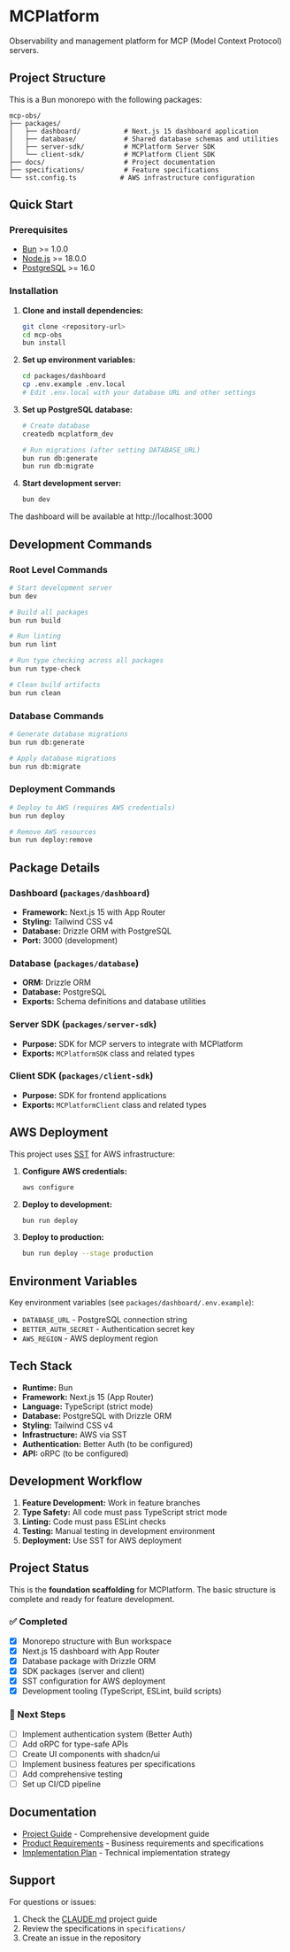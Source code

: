 # MCPlatform

Observability and management platform for MCP (Model Context Protocol) servers.

## Project Structure

This is a Bun monorepo with the following packages:

```
mcp-obs/
├── packages/
│   ├── dashboard/           # Next.js 15 dashboard application
│   ├── database/            # Shared database schemas and utilities
│   ├── server-sdk/          # MCPlatform Server SDK
│   └── client-sdk/          # MCPlatform Client SDK
├── docs/                    # Project documentation
├── specifications/          # Feature specifications
└── sst.config.ts           # AWS infrastructure configuration
```

## Quick Start

### Prerequisites

- [Bun](https://bun.sh/) >= 1.0.0
- [Node.js](https://nodejs.org/) >= 18.0.0
- [PostgreSQL](https://postgresql.org/) >= 16.0

### Installation

1. **Clone and install dependencies:**
   ```bash
   git clone <repository-url>
   cd mcp-obs
   bun install
   ```

2. **Set up environment variables:**
   ```bash
   cd packages/dashboard
   cp .env.example .env.local
   # Edit .env.local with your database URL and other settings
   ```

3. **Set up PostgreSQL database:**
   ```bash
   # Create database
   createdb mcplatform_dev

   # Run migrations (after setting DATABASE_URL)
   bun run db:generate
   bun run db:migrate
   ```

4. **Start development server:**
   ```bash
   bun dev
   ```

The dashboard will be available at http://localhost:3000

## Development Commands

### Root Level Commands
```bash
# Start development server
bun dev

# Build all packages
bun run build

# Run linting
bun run lint

# Run type checking across all packages
bun run type-check

# Clean build artifacts
bun run clean
```

### Database Commands
```bash
# Generate database migrations
bun run db:generate

# Apply database migrations
bun run db:migrate
```

### Deployment Commands
```bash
# Deploy to AWS (requires AWS credentials)
bun run deploy

# Remove AWS resources
bun run deploy:remove
```

## Package Details

### Dashboard (`packages/dashboard`)
- **Framework:** Next.js 15 with App Router
- **Styling:** Tailwind CSS v4
- **Database:** Drizzle ORM with PostgreSQL
- **Port:** 3000 (development)

### Database (`packages/database`)
- **ORM:** Drizzle ORM
- **Database:** PostgreSQL
- **Exports:** Schema definitions and database utilities

### Server SDK (`packages/server-sdk`)
- **Purpose:** SDK for MCP servers to integrate with MCPlatform
- **Exports:** `MCPlatformSDK` class and related types

### Client SDK (`packages/client-sdk`)
- **Purpose:** SDK for frontend applications
- **Exports:** `MCPlatformClient` class and related types

## AWS Deployment

This project uses [SST](https://sst.dev/) for AWS infrastructure:

1. **Configure AWS credentials:**
   ```bash
   aws configure
   ```

2. **Deploy to development:**
   ```bash
   bun run deploy
   ```

3. **Deploy to production:**
   ```bash
   bun run deploy --stage production
   ```

## Environment Variables

Key environment variables (see `packages/dashboard/.env.example`):

- `DATABASE_URL` - PostgreSQL connection string
- `BETTER_AUTH_SECRET` - Authentication secret key
- `AWS_REGION` - AWS deployment region

## Tech Stack

- **Runtime:** Bun
- **Framework:** Next.js 15 (App Router)
- **Language:** TypeScript (strict mode)
- **Database:** PostgreSQL with Drizzle ORM
- **Styling:** Tailwind CSS v4
- **Infrastructure:** AWS via SST
- **Authentication:** Better Auth (to be configured)
- **API:** oRPC (to be configured)

## Development Workflow

1. **Feature Development:** Work in feature branches
2. **Type Safety:** All code must pass TypeScript strict mode
3. **Linting:** Code must pass ESLint checks
4. **Testing:** Manual testing in development environment
5. **Deployment:** Use SST for AWS deployment

## Project Status

This is the **foundation scaffolding** for MCPlatform. The basic structure is complete and ready for feature development.

### ✅ Completed
- [x] Monorepo structure with Bun workspace
- [x] Next.js 15 dashboard with App Router
- [x] Database package with Drizzle ORM
- [x] SDK packages (server and client)
- [x] SST configuration for AWS deployment
- [x] Development tooling (TypeScript, ESLint, build scripts)

### 🚧 Next Steps
- [ ] Implement authentication system (Better Auth)
- [ ] Add oRPC for type-safe APIs
- [ ] Create UI components with shadcn/ui
- [ ] Implement business features per specifications
- [ ] Add comprehensive testing
- [ ] Set up CI/CD pipeline

## Documentation

- [Project Guide](./CLAUDE.md) - Comprehensive development guide
- [Product Requirements](./docs/0.prd.md) - Business requirements and specifications
- [Implementation Plan](./specifications/0.%20project-setup/implementation-plan.md) - Technical implementation strategy

## Support

For questions or issues:
1. Check the [CLAUDE.md](./CLAUDE.md) project guide
2. Review the specifications in `specifications/`
3. Create an issue in the repository